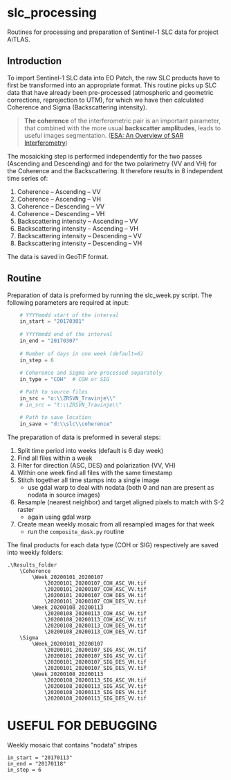 # slc_processing

Routines for processing and preparation of Sentinel-1 SLC data for project 
AiTLAS.

## Introduction

To import Sentinel-1 SLC data into EO Patch, the raw SLC products have to first
be transformed into an appropriate format.
This routine picks up SLC data that have already been pre-processed 
(atmospheric and geometric corrections, reprojection to UTM), for which we have
 then calculated Coherence and Sigma (Backscattering intensity).

> **The coherence** of the interferometric pair is an important parameter,
that combined with the more usual **backscatter amplitudes**,
leads to useful images segmentation.
([ESA: An Overview of SAR Interferometry](https://earth.esa.int/workshops/ers97/program-details/speeches/rocca-et-al/))

The mosaicking step is performed independently for the two passes 
(Ascending and Descending) and for the two polarimetry (VV and VH) for the
Coherence and the Backscattering. It therefore results in 8 independent time 
series of:
1. Coherence – Ascending – VV
2. Coherence – Ascending – VH
3. Coherence – Descending – VV
4. Coherence – Descending – VH
5. Backscattering intensity – Ascending – VV
6. Backscattering intensity – Ascending – VH
7. Backscattering intensity – Descending – VV
8. Backscattering intensity – Descending – VH

The data is saved in GeoTIF format.

## Routine

Preparation of data is preformed by running the slc_week.py script. The following
parameters are required at input:

```python
    # YYYYmmdd start of the interval
    in_start = "20170301"
    
    # YYYYmmdd end of the interval
    in_end = "20170307"
    
    # Number of days in one week (default=6)
    in_step = 6
    
    # Coherence and Sigma are processed separately
    in_type = "COH"  # COH or SIG

    # Path to source files
    in_src = "o:\\ZRSVN_Travinje\\"
    # in_src = "t:\\ZRSVN_Travinje\\"

    # Path to save location
    in_save = "d:\\slc\\coherence"
```

The preparation of data is preformed in several steps:

1. Split time period into weeks (default is 6 day week)
2. Find all files within a week
3. Filter for direction (ASC, DES) and polarization (VV, VH)
4. Within one week find all files with the same timestamp
5. Stitch together all time stamps into a single image
   - use gdal warp to deal with nodata (both 0 and nan are present as nodata in source images)
6. Resample (nearest neighbor) and target aligned pixels to match with S-2 raster
   - again using gdal warp
7. Create mean weekly mosaic from all resampled images for that week
   - run the `composite_dask.py` routine
   
The final products for each data type (COH or SIG) respectively are saved into 
weekly folders:
 
```
.\Results_folder
    \Coherence
        \Week_20200101_20200107
            \20200101_20200107_COH_ASC_VH.tif
            \20200101_20200107_COH_ASC_VV.tif
            \20200101_20200107_COH_DES_VH.tif
            \20200101_20200107_COH_DES_VV.tif
        \Week_20200108_20200113
            \20200108_20200113_COH_ASC_VH.tif
            \20200108_20200113_COH_ASC_VV.tif
            \20200108_20200113_COH_DES_VH.tif
            \20200108_20200113_COH_DES_VV.tif
    \Sigma
        \Week_20200101_20200107
            \20200101_20200107_SIG_ASC_VH.tif
            \20200101_20200107_SIG_ASC_VV.tif
            \20200101_20200107_SIG_DES_VH.tif
            \20200101_20200107_SIG_DES_VV.tif
        \Week_20200108_20200113
            \20200108_20200113_SIG_ASC_VH.tif
            \20200108_20200113_SIG_ASC_VV.tif
            \20200108_20200113_SIG_DES_VH.tif
            \20200108_20200113_SIG_DES_VV.tif
```


# USEFUL FOR DEBUGGING

Weekly mosaic that contains "nodata" stripes
```
in_start = "20170113"
in_end = "20170118"
in_step = 6
```

